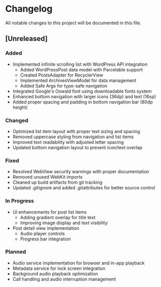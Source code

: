 # Changelog

All notable changes to this project will be documented in this file.

## [Unreleased]

### Added
- Implemented infinite scrolling list with WordPress API integration
  - Added WordPressPost data model with Parcelable support
  - Created PostsAdapter for RecyclerView
  - Implemented ArchivesViewModel for data management
  - Added Safe Args for type-safe navigation
- Integrated Google's Oswald font using downloadable fonts system
- Enhanced bottom navigation with larger icons (36dp) and text (16sp)
- Added proper spacing and padding in bottom navigation bar (80dp height)

### Changed
- Optimized list item layout with proper text sizing and spacing
- Removed uppercase styling from navigation and list items
- Improved text readability with adjusted letter spacing
- Updated bottom navigation layout to prevent icon/text overlap

### Fixed
- Resolved WebView security warnings with proper documentation
- Removed unused WebKit imports
- Cleaned up build artifacts from git tracking
- Updated .gitignore and added .gitattributes for better source control

### In Progress
- UI enhancements for post list items
  - Adding gradient overlay for title text
  - Improving image display and text visibility
- Post detail view implementation
  - Audio player controls
  - Progress bar integration

### Planned
- Audio service implementation for browser and in-app playback
- Metadata service for lock screen integration
- Background audio playback optimization
- Call handling and audio interruption management
